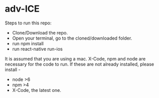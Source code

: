 # adv-ICE

Steps to run this repo:

* Clone/Download the repo.
* Open your terminal, go to the cloned/downloaded folder.
* run npm install
* run react-native run-ios

It is assumed that you are using a mac. X-Code, npm and node are necessary for the code to run. If these are not already installed, please install -

* node >6
* npm >4
* X-Code, the latest one.
